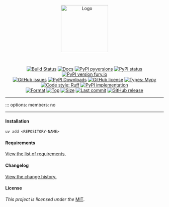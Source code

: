 <div align="center">
  <p align="center">
    <a href="https://github.com/kebasyaty/<REPOSITORY-NAME>">
      <img
        height="150"
        alt="Logo"
        src="https://raw.githubusercontent.com/kebasyaty/<REPOSITORY-NAME>/main/assets/logo.svg">
    </a>
  </p>
  <br>
  <p align="center">
    <a href="https://github.com/kebasyaty/<REPOSITORY-NAME>/actions/workflows/test.yml" alt="Build Status"><img src="https://github.com/kebasyaty/<REPOSITORY-NAME>/actions/workflows/test.yml/badge.svg" alt="Build Status"></a>
    <a href="https://kebasyaty.github.io/<REPOSITORY-NAME>/" alt="Docs"><img src="https://img.shields.io/badge/docs-available-brightgreen.svg" alt="Docs"></a>
    <a href="https://pypi.python.org/pypi/<REPOSITORY-NAME>/" alt="PyPI pyversions"><img src="https://img.shields.io/pypi/pyversions/<REPOSITORY-NAME>.svg" alt="PyPI pyversions"></a>
    <a href="https://pypi.python.org/pypi/<REPOSITORY-NAME>/" alt="PyPI status"><img src="https://img.shields.io/pypi/status/<REPOSITORY-NAME>.svg" alt="PyPI status"></a>
    <a href="https://pypi.python.org/pypi/<REPOSITORY-NAME>/" alt="PyPI version fury.io"><img src="https://badge.fury.io/py/<REPOSITORY-NAME>.svg" alt="PyPI version fury.io"></a>
    <br>
    <a href="https://github.com/kebasyaty/<REPOSITORY-NAME>/issues"><img src="https://img.shields.io/github/issues/kebasyaty/<REPOSITORY-NAME>.svg" alt="GitHub issues"></a>
    <a href="https://pepy.tech/projects/<REPOSITORY-NAME>"><img src="https://static.pepy.tech/badge/<REPOSITORY-NAME>" alt="PyPI Downloads"></a>
    <a href="https://github.com/kebasyaty/<REPOSITORY-NAME>/blob/main/LICENSE" alt="GitHub license"><img src="https://img.shields.io/github/license/kebasyaty/<REPOSITORY-NAME>" alt="GitHub license"></a>
    <a href="https://mypy-lang.org/" alt="Types: Mypy"><img src="https://img.shields.io/badge/types-Mypy-202235.svg?color=0c7ebf" alt="Types: Mypy"></a>
    <a href="https://docs.astral.sh/ruff/" alt="Code style: Ruff"><img src="https://img.shields.io/badge/code%20style-Ruff-FDD835.svg" alt="Code style: Ruff"></a>
    <a href="https://github.com/kebasyaty/<REPOSITORY-NAME>" alt="PyPI implementation"><img src="https://img.shields.io/pypi/implementation/<REPOSITORY-NAME>" alt="PyPI implementation"></a>
    <br>
    <a href="https://pypi.org/project/<REPOSITORY-NAME>"><img src="https://img.shields.io/pypi/format/<REPOSITORY-NAME>" alt="Format"></a>
    <a href="https://github.com/kebasyaty/<REPOSITORY-NAME>"><img src="https://img.shields.io/github/languages/top/kebasyaty/<REPOSITORY-NAME>" alt="Top"></a>
    <a href="https://github.com/kebasyaty/<REPOSITORY-NAME>"><img src="https://img.shields.io/github/repo-size/kebasyaty/<REPOSITORY-NAME>" alt="Size"></a>
    <a href="https://github.com/kebasyaty/<REPOSITORY-NAME>"><img src="https://img.shields.io/github/last-commit/kebasyaty/<REPOSITORY-NAME>/main" alt="Last commit"></a>
    <a href="https://github.com/kebasyaty/<REPOSITORY-NAME>/releases/" alt="GitHub release"><img src="https://img.shields.io/github/release/kebasyaty/<REPOSITORY-NAME>" alt="GitHub release"></a>
  </p>
</div>

<hr>

::: <REPOSITORY-NAME>
    options:
      members: no

<hr>

#### Installation

```shell
uv add <REPOSITORY-NAME>
```

#### Requirements

[View the list of requirements.](https://github.com/kebasyaty/<REPOSITORY-NAME>/blob/main/REQUIREMENTS.md "View the list of requirements.")

#### Changelog

[View the change history.](https://github.com/kebasyaty/<REPOSITORY-NAME>/blob/main/CHANGELOG.md "Changelog")

#### License

_This project is licensed under the_ [MIT](https://github.com/kebasyaty/<REPOSITORY-NAME>/blob/main/LICENSE "MIT").
